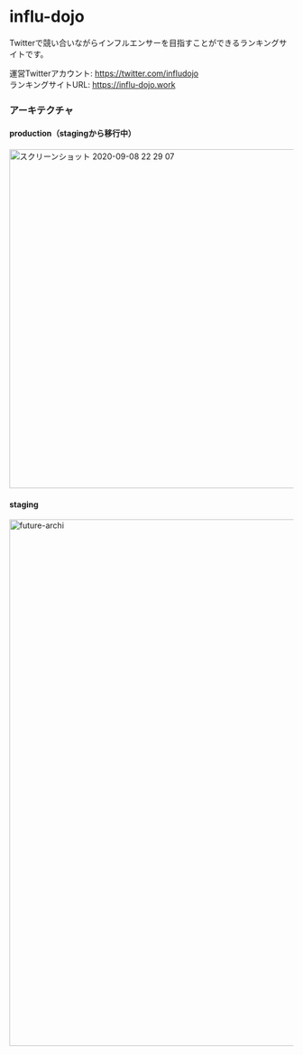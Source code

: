 # influ-dojo

Twitterで競い合いながらインフルエンサーを目指すことができるランキングサイトです。

運営Twitterアカウント: https://twitter.com/infludojo \
ランキングサイトURL: https://influ-dojo.work

### アーキテクチャ
#### production（stagingから移行中）
<img width="600" alt="スクリーンショット 2020-09-08 22 29 07" src="https://user-images.githubusercontent.com/44150538/92482626-c8ce6200-f222-11ea-9ce3-df0fe3e51107.png">

#### staging
<img width="932" alt="future-archi" src="https://user-images.githubusercontent.com/44150538/93420109-42341780-f8e9-11ea-957e-3e3b4d7e8d5f.png">
